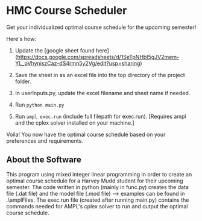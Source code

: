 # HMC Course Scheduler

Get your individualized optimal course schedule for the upcoming semester!

Here's how:

1. Update the [google sheet found here] (https://docs.google.com/spreadsheets/d/1SeTpNHbI5gJV2mem-YL_pVhyniszCaz-dS4rmn5y2Vg/edit?usp=sharing)

2. Save the sheet in as an excel file into the top directory of the project folder.
   
2. In userInputs.py, update the excel filename and sheet name if needed.
   
3. Run `python main.py`
   
4. Run `ampl exec.run` (include full filepath for exec.run). [Requires ampl and the cplex solver installed on your machine.]

Voila! You now have the optimal course schedule based on your preferences and requirements.


## About the Software

This program using mixed integer linear programming in order to create an optimal course schedule for a Harvey Mudd student for their upcoming semester. The code written in python (mainly in func.py) creates the data file (.dat file) and the model file (.mod file) --> examples can be found in .\amplFiles. The exec.run file (created after running main.py) contains the commands needed for AMPL's cplex solver to run and output the optimal course schedule.
